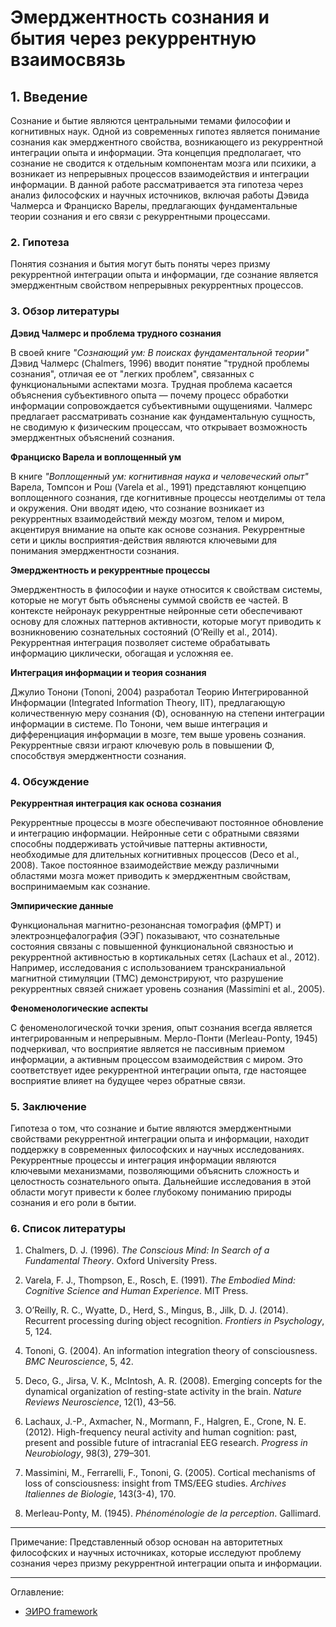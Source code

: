 # Эмерджентность сознания и бытия через рекуррентную взаимосвязь

## 1. Введение

Сознание и бытие являются центральными темами философии и когнитивных наук. Одной из современных гипотез является понимание сознания как эмерджентного свойства, возникающего из рекуррентной интеграции опыта и информации. Эта концепция предполагает, что сознание не сводится к отдельным компонентам мозга или психики, а возникает из непрерывных процессов взаимодействия и интеграции информации. В данной работе рассматривается эта гипотеза через анализ философских и научных источников, включая работы Дэвида Чалмерса и Франциско Варелы, предлагающих фундаментальные теории сознания и его связи с рекуррентными процессами.

### 2. Гипотеза

Понятия сознания и бытия могут быть поняты через призму рекуррентной интеграции опыта и информации, где сознание является эмерджентным свойством непрерывных рекуррентных процессов.

### 3. Обзор литературы

**Дэвид Чалмерс и проблема трудного сознания**

В своей книге *"Сознающий ум: В поисках фундаментальной теории"* Дэвид Чалмерс (Chalmers, 1996) вводит понятие "трудной проблемы сознания", отличая ее от "легких проблем", связанных с функциональными аспектами мозга. Трудная проблема касается объяснения субъективного опыта — почему процесс обработки информации сопровождается субъективными ощущениями. Чалмерс предлагает рассматривать сознание как фундаментальную сущность, не сводимую к физическим процессам, что открывает возможность эмерджентных объяснений сознания.

**Франциско Варела и воплощенный ум**

В книге *"Воплощенный ум: когнитивная наука и человеческий опыт"* Варела, Томпсон и Рош (Varela et al., 1991) представляют концепцию воплощенного сознания, где когнитивные процессы неотделимы от тела и окружения. Они вводят идею, что сознание возникает из рекуррентных взаимодействий между мозгом, телом и миром, акцентируя внимание на опыте как основе сознания. Рекуррентные сети и циклы восприятия-действия являются ключевыми для понимания эмерджентности сознания.

**Эмерджентность и рекуррентные процессы**

Эмерджентность в философии и науке относится к свойствам системы, которые не могут быть объяснены суммой свойств ее частей. В контексте нейронаук рекуррентные нейронные сети обеспечивают основу для сложных паттернов активности, которые могут приводить к возникновению сознательных состояний (O’Reilly et al., 2014). Рекуррентная интеграция позволяет системе обрабатывать информацию циклически, обогащая и усложняя ее.

**Интеграция информации и теория сознания**

Джулио Тонони (Tononi, 2004) разработал Теорию Интегрированной Информации (Integrated Information Theory, IIT), предлагающую количественную меру сознания (Φ), основанную на степени интеграции информации в системе. По Тонони, чем выше интеграция и дифференциация информации в мозге, тем выше уровень сознания. Рекуррентные связи играют ключевую роль в повышении Φ, способствуя эмерджентности сознания.

### 4. Обсуждение

**Рекуррентная интеграция как основа сознания**

Рекуррентные процессы в мозге обеспечивают постоянное обновление и интеграцию информации. Нейронные сети с обратными связями способны поддерживать устойчивые паттерны активности, необходимые для длительных когнитивных процессов (Deco et al., 2008). Такое постоянное взаимодействие между различными областями мозга может приводить к эмерджентным свойствам, воспринимаемым как сознание.

**Эмпирические данные**

Функциональная магнитно-резонансная томография (фМРТ) и электроэнцефалография (ЭЭГ) показывают, что сознательные состояния связаны с повышенной функциональной связностью и рекуррентной активностью в кортикальных сетях (Lachaux et al., 2012). Например, исследования с использованием транскраниальной магнитной стимуляции (ТМС) демонстрируют, что разрушение рекуррентных связей снижает уровень сознания (Massimini et al., 2005).

**Феноменологические аспекты**

С феноменологической точки зрения, опыт сознания всегда является интегрированным и непрерывным. Мерло-Понти (Merleau-Ponty, 1945) подчеркивал, что восприятие является не пассивным приемом информации, а активным процессом взаимодействия с миром. Это соответствует идее рекуррентной интеграции опыта, где настоящее восприятие влияет на будущее через обратные связи.

### 5. Заключение

Гипотеза о том, что сознание и бытие являются эмерджентными свойствами рекуррентной интеграции опыта и информации, находит поддержку в современных философских и научных исследованиях. Рекуррентные процессы и интеграция информации являются ключевыми механизмами, позволяющими объяснить сложность и целостность сознательного опыта. Дальнейшие исследования в этой области могут привести к более глубокому пониманию природы сознания и его роли в бытии.

### 6. Список литературы

1. Chalmers, D. J. (1996). *The Conscious Mind: In Search of a Fundamental Theory*. Oxford University Press.

2. Varela, F. J., Thompson, E.,  Rosch, E. (1991). *The Embodied Mind: Cognitive Science and Human Experience*. MIT Press.

3. O’Reilly, R. C., Wyatte, D., Herd, S., Mingus, B.,  Jilk, D. J. (2014). Recurrent processing during object recognition. *Frontiers in Psychology*, 5, 124.

4. Tononi, G. (2004). An information integration theory of consciousness. *BMC Neuroscience*, 5, 42.

5. Deco, G., Jirsa, V. K.,  McIntosh, A. R. (2008). Emerging concepts for the dynamical organization of resting-state activity in the brain. *Nature Reviews Neuroscience*, 12(1), 43–56.

6. Lachaux, J.-P., Axmacher, N., Mormann, F., Halgren, E.,  Crone, N. E. (2012). High-frequency neural activity and human cognition: past, present and possible future of intracranial EEG research. *Progress in Neurobiology*, 98(3), 279–301.

7. Massimini, M., Ferrarelli, F.,  Tononi, G. (2005). Cortical mechanisms of loss of consciousness: insight from TMS/EEG studies. *Archives Italiennes de Biologie*, 143(3-4), 170.

8. Merleau-Ponty, M. (1945). *Phénoménologie de la perception*. Gallimard.

---

Примечание: Представленный обзор основан на авторитетных философских и научных источниках, которые исследуют проблему сознания через призму рекуррентной интеграции опыта и информации.

---

Оглавление: 
- [ЭИРО framework](/README.md)
